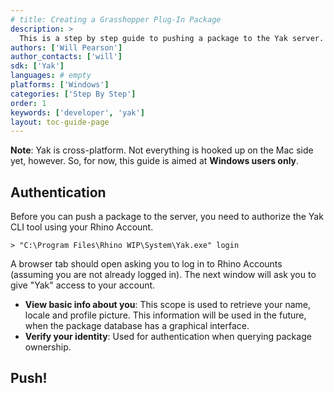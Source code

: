 ```yaml
---
# title: Creating a Grasshopper Plug-In Package
description: >
  This is a step by step guide to pushing a package to the Yak server.
authors: ['Will Pearson']
author_contacts: ['will']
sdk: ['Yak']
languages: # empty
platforms: ['Windows']
categories: ['Step By Step']
order: 1
keywords: ['developer', 'yak']
layout: toc-guide-page
---
```


<div class="bs-callout">

<strong>Note</strong>: Yak is cross-platform. Not everything is hooked up on the Mac side
yet, however. So, for now, this guide is aimed at <strong>Windows users only</strong>.

</div>

## Authentication

Before you can push a package to the server, you need to authorize the Yak CLI
tool using your Rhino Account.

```commandline
> "C:\Program Files\Rhino WIP\System\Yak.exe" login
```

A browser tab should open asking you to log in to Rhino Accounts (assuming you
are not already logged in). The next window will ask you to give "Yak" access to
your account.

- **View basic info about you**: This scope is used to retrieve your name,
  locale and profile picture. This information will be used in the future, when
  the package database has a graphical interface.
- **Verify your identity**: Used for authentication when querying package
  ownership.

## Push!
